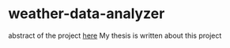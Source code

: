 # weather-data-analyzer

abstract of the project <a href="https://www.researchgate.net/deref/http%3A%2F%2Fdx.doi.org%2F10.1093%2Feurheartj%2Fehz746.0439">here</a>
My thesis is written about this project
